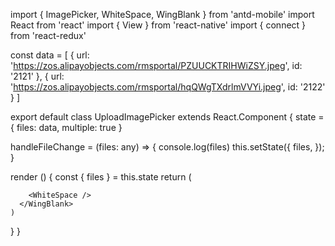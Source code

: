 import { ImagePicker, WhiteSpace, WingBlank } from 'antd-mobile'
import React from 'react'
import { View } from 'react-native'
import { connect } from 'react-redux'

const data = [
  {
    url: 'https://zos.alipayobjects.com/rmsportal/PZUUCKTRIHWiZSY.jpeg',
    id: '2121'
  },
  {
    url: 'https://zos.alipayobjects.com/rmsportal/hqQWgTXdrlmVVYi.jpeg',
    id: '2122'
  }
]

export default class UploadImagePicker extends React.Component {
  state = {
    files: data,
    multiple: true
  }

  handleFileChange = (files: any) => {
    console.log(files)
    this.setState({
      files,
    });
  }

  render () {
    const { files } = this.state
    return (
      <WingBlank>
        <ImagePicker
          onChange={this.handleFileChange}
          files={this.state.files}
        />

        <WhiteSpace />
      </WingBlank>
    )
  }
}

